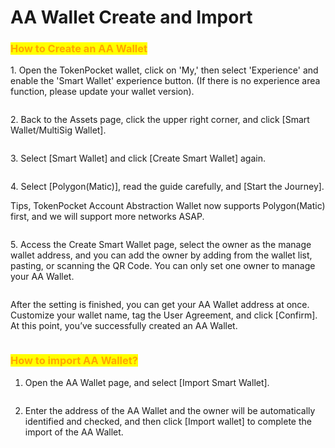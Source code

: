 # AA Wallet Create and Import

### <mark style="color:orange;">How to Create an AA Wallet</mark>

1\.  Open the TokenPocket wallet, click on 'My,' then select 'Experience' and enable the 'Smart Wallet' experience button. (If there is no experience area function, please update your wallet version).

<figure><img src="../../.gitbook/assets/image (59).png" alt=""><figcaption></figcaption></figure>

2\.  Back to the Assets page, click the upper right corner, and click \[Smart Wallet/MultiSig Wallet].

<figure><img src="../../.gitbook/assets/image (60).png" alt=""><figcaption></figcaption></figure>

3\.  Select \[Smart Wallet] and click \[Create Smart Wallet] again.

<figure><img src="../../.gitbook/assets/image (61).png" alt=""><figcaption></figcaption></figure>

4\.  Select \[Polygon(Matic)], read the guide carefully, and \[Start the Journey].

Tips, TokenPocket Account Abstraction Wallet now supports Polygon(Matic) first, and we will support more networks ASAP.

<figure><img src="../../.gitbook/assets/image (62).png" alt=""><figcaption></figcaption></figure>

5\.  Access the Create Smart Wallet page, select the owner as the manage wallet address, and you can add the owner by adding from the wallet list, pasting, or scanning the QR Code. You can only set one owner to manage your AA Wallet.

<figure><img src="../../.gitbook/assets/image (63).png" alt=""><figcaption></figcaption></figure>

After the setting is finished, you can get your AA Wallet address at once. Customize your wallet name, tag the User Agreement, and click \[Confirm]. At this point, you’ve successfully created an AA Wallet.

<figure><img src="../../.gitbook/assets/image (64).png" alt=""><figcaption></figcaption></figure>

### <mark style="color:orange;">How to import AA Wallet?</mark> <a href="#1f6f" id="1f6f"></a>

1. Open the AA Wallet page, and select \[Import Smart Wallet].

<figure><img src="../../.gitbook/assets/image (65).png" alt=""><figcaption></figcaption></figure>

2. Enter the address of the AA Wallet and the owner will be automatically identified and checked, and then click \[Import wallet] to complete the import of the AA Wallet.

<figure><img src="../../.gitbook/assets/image (66).png" alt=""><figcaption></figcaption></figure>
